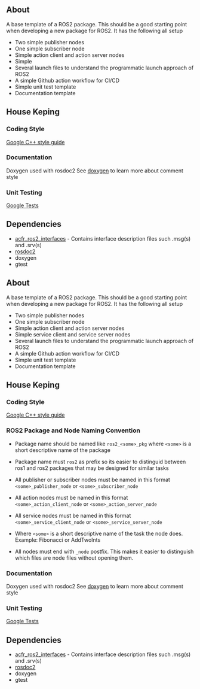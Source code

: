 ## About

A base template of a ROS2 package. This should be a good starting point when developing a new package for ROS2.
It has the following all setup
  - Two simple publisher nodes 
  - One simple subscriber node
  - Simple action client and action server nodes
  - Simple 
  - Several launch files to understand the programmatic launch approach of ROS2
  - A simple Github action workflow for CI/CD
  - Simple unit test template
  - Documentation template

## House Keping

### Coding Style 
[Google C++ style guide](https://google.github.io/styleguide/cppguide.html)

### Documentation 
Doxygen used with rosdoc2 
See [doxygen](https://doxygen.nl/manual/index.html) to learn more about comment style 

### Unit Testing
[Google Tests](https://github.com/google/googletest)

## Dependencies

- [acfr_ros2_interfaces]() - Contains interface description files such .msg(s) and .srv(s) 
- [rosdoc2](https://github.com/ros-infrastructure/rosdoc2)
- doxygen
- gtest

## About

A base template of a ROS2 package. This should be a good starting point when developing a new package for ROS2.
It has the following all setup
  - Two simple publisher nodes 
  - One simple subscriber node
  - Simple action client and action server nodes
  - Simple service client and service server nodes
  - Several launch files to understand the programmatic launch approach of ROS2
  - A simple Github action workflow for CI/CD
  - Simple unit test template
  - Documentation template

## House Keping

### Coding Style 
[Google C++ style guide](https://google.github.io/styleguide/cppguide.html)

### ROS2 Package and Node Naming Convention
- Package name should be named like `ros2_<some>_pkg` where `<some>` is a short descriptive name of the package

- Package name must `ros2` as prefix so its easier to distinguid between ros1 and ros2 packages that may be designed for similar tasks

- All publisher or subscriber nodes must be named in this format `<some>_publisher_node` or `<some>_subscriber_node`

- All action nodes must be named in this format `<some>_action_client_node` or `<some>_action_server_node`

- All service nodes must be named in this format `<some>_service_client_node` or `<some>_service_server_node`

- Where `<some>` is a short descriptive name of the task the node does. Example: Fibonacci or AddTwoInts

- All nodes must end with `_node` postfix. This makes it easier to distinguish which files are node files without opening them.

### Documentation 
Doxygen used with rosdoc2 
See [doxygen](https://doxygen.nl/manual/index.html) to learn more about comment style 

### Unit Testing
[Google Tests](https://github.com/google/googletest)

## Dependencies

- [acfr_ros2_interfaces]() - Contains interface description files such .msg(s) and .srv(s) 
- [rosdoc2](https://github.com/ros-infrastructure/rosdoc2)
- doxygen
- gtest

